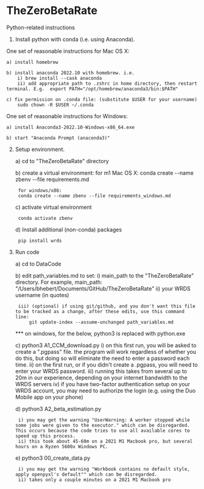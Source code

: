 # TheZeroBetaRate


Python-related instructions

1) Install python with conda (i.e. using Anaconda). 

One set of reasonable instructions for Mac OS X:

	a) install homebrew
	
	b) install anaconda 2022.10 with homebrew. i.e.
		i) brew install --cask anaconda
		ii) add appropriate path to .zshrc in home directory, then restart terminal. E.g.  export PATH="/opt/homebrew/anaconda3/bin:$PATH"

	c) fix permission on .conda file: (substitute $USER for your username)
		sudo chown -R $USER ~/.conda
	
One set of reasonable instructions for Windows: 

	a) install Anaconda3-2022.10-Windows-x86_64.exe

	b) start "Anaconda Prompt (anaconda3)"
		
2) Setup environment.

	a) cd to "TheZeroBetaRate" directory

	b) create a virtual environment:
		for m1 Mac OS X:
		conda create --name zbenv --file requirements.md

		for windows/x86:
		conda create --name zbenv --file requirements_windows.md
	
	c) activate virtual environment
	
		conda activate zbenv

	d) Install additional (non-conda) packages

		pip install wrds
	
3) Run code

	a) cd to DataCode
	
	b) edit path_variables.md to set:
		i) main_path to the "TheZeroBetaRate" directory. For example,
			 main_path: "/Users/bhebert/Documents/GitHub/TheZeroBetaRate"
		ii) your WRDS username (in quotes)
		
		iii) (optional) if using git/github, and you don't want this file to be tracked as a change, after these edits, use this command line:
			git update-index --assume-unchanged path_variables.md 
	
	*** on windows, for the below, python3 is replaced with python.exe

	c) python3 A1_CCM_download.py 
		i) on this first run, you will be asked to create a ".pgpass" file. the program will work regardless of whether you do this, but doing so will eliminate the need to enter a password each time.
		ii) on the first run, or if you didn't create a .pgpass, you will need to enter your WRDS password.
		iii) running this takes from several up to 20m in our experience, depending on your internet bandwidth to the WRDS servers
		iv) if you have two-factor authentication setup on your WRDS account, you may need to authorize the login (e.g. using the Duo Mobile app on your phone)
	
	d) python3 A2_beta_estimation.py
	
		i) you may get the warning "UserWarning: A worker stopped while some jobs were given to the executor." which can be disregarded. This occurs because the code tries to use all available cores to speed up this process.
		ii) this took about 45-60m on a 2021 M1 Macbook pro, but several hours on a Ryzen 5600x Windows PC.
	
	e) python3 00_create_data.py

		i) you may get the warning "Workbook contains no default style, apply openpyxl's default"" which can be disregarded.
		ii) takes only a couple minutes on a 2021 M1 Macbook pro